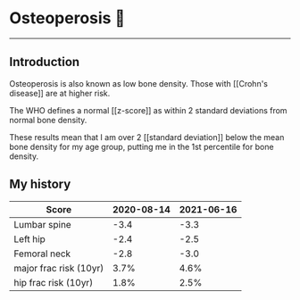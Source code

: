  # Osteoperosis 🦴

---
## Introduction
Osteoperosis is also known as low bone density. Those with [[Crohn's disease]] are at higher risk.

The WHO defines a normal [[z-score]] as within 2 standard deviations from normal bone density. 

These results mean that I am over 2 [[standard deviation]] below the mean bone density for my age group, putting me in the 1st percentile for bone density. 

## My history

| Score                  | 2020-08-14 | 2021-06-16 |
| ---------------------- | ---------- | ---------- |
| Lumbar spine           | -3.4       | -3.3       |
| Left hip               | -2.4       | -2.5       |
| Femoral neck           | -2.8       | -3.0       |
| major frac risk (10yr) | 3.7%       | 4.6%       |
| hip frac risk (10yr)   | 1.8%       | 2.5%       | 
